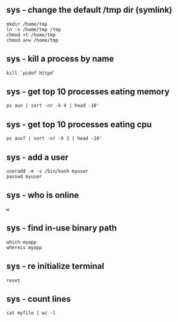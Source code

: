 sys - change the default /tmp dir (symlink)
-------------------------------------------

```shell
mkdir /home/tmp
ln -s /home/tmp /tmp
chmod +t /home/tmp
chmod a+w /home/tmp
```

sys - kill a process by name
----------------------------

```shell
kill `pidof httpd`
```

sys - get top 10 processes eating memory
-------------------------------------

```shell
ps aux | sort -nr -k 4 | head -10'
```

sys - get top 10 processes eating cpu
-------------------------------------

```shell
ps auxf | sort -nr -k 3 | head -10'
```

sys - add a user
----------------

```shell
useradd -m -s /bin/bash myuser
passwd myuser
```

sys - who is online
-------------------

```shell
w
```

sys - find in-use binary path
-----------------------------

```shell
which myapp
whereis myapp
```

sys - re initialize terminal
----------------------------

```shell
reset
```

sys - count lines
-----------------

```shell
cat myfile | wc -l
```

